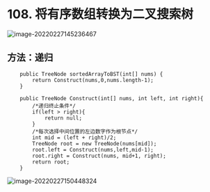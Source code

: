 # 108. 将有序数组转换为二叉搜索树

![image-20220227145236467](https://s2.loli.net/2022/02/27/SxUfQXEtAJn65a4.png)

## 方法：递归

```
    public TreeNode sortedArrayToBST(int[] nums) {
        return Construct(nums,0,nums.length-1);
    }

    public TreeNode Construct(int[] nums, int left, int right){
        /*递归终止条件*/
        if(left > right){
            return null;
        }
        /*每次选择中间位置的左边数字作为根节点*/
        int mid = (left + right)/2;
        TreeNode root = new TreeNode(nums[mid]);
        root.left = Construct(nums,left,mid-1);
        root.right = Construct(nums, mid+1, right);
        return root;
    }
```

![image-20220227150448324](https://s2.loli.net/2022/02/27/ut6GnQSEdWca5HT.png)